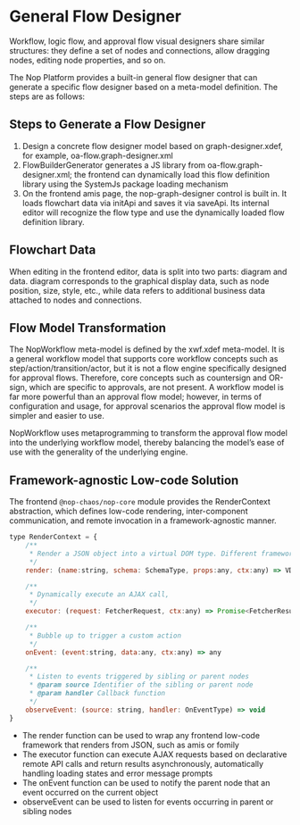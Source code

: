# General Flow Designer

Workflow, logic flow, and approval flow visual designers share similar structures: they define a set of nodes and connections, allow dragging nodes, editing node properties, and so on.

The Nop Platform provides a built-in general flow designer that can generate a specific flow designer based on a meta-model definition. The steps are as follows:

## Steps to Generate a Flow Designer

1. Design a concrete flow designer model based on graph-designer.xdef, for example, oa-flow.graph-designer.xml
2. FlowBuilderGenerator generates a JS library from oa-flow.graph-designer.xml; the frontend can dynamically load this flow definition library using the SystemJs package loading mechanism
3. On the frontend amis page, the nop-graph-designer control is built in. It loads flowchart data via initApi and saves it via saveApi.
   Its internal editor will recognize the flow type and use the dynamically loaded flow definition library.

## Flowchart Data

When editing in the frontend editor, data is split into two parts: diagram and data. diagram corresponds to the graphical display data, such as node position, size, style, etc., while data refers to additional business data attached to nodes and connections.

## Flow Model Transformation

The NopWorkflow meta-model is defined by the xwf.xdef meta-model. It is a general workflow model that supports core workflow concepts such as step/action/transition/actor, but it is not a flow engine specifically designed for approval flows.
Therefore, core concepts such as countersign and OR-sign, which are specific to approvals, are not present. A workflow model is far more powerful than an approval flow model; however, in terms of configuration and usage, for approval scenarios the approval flow model is simpler and easier to use.

NopWorkflow uses metaprogramming to transform the approval flow model into the underlying workflow model, thereby balancing the model’s ease of use with the generality of the underlying engine.

## Framework-agnostic Low-code Solution

The frontend `@nop-chaos/nop-core` module provides the RenderContext abstraction, which defines low-code rendering, inter-component communication, and remote invocation in a framework-agnostic manner.

```javascript
type RenderContext = {
    /**
     * Render a JSON object into a virtual DOM type. Different frameworks have different implementations
     */
    render: (name:string, schema: SchemaType, props:any, ctx:any) => VDomType,

    /**
     * Dynamically execute an AJAX call,
     */
    executor: (request: FetcherRequest, ctx:any) => Promise<FetcherResult>,

    /**
     * Bubble up to trigger a custom action
     */
    onEvent: (event:string, data:any, ctx:any) => any

    /**
     * Listen to events triggered by sibling or parent nodes
     * @param source Identifier of the sibling or parent node
     * @param handler Callback function
     */
    observeEvent: (source: string, handler: OnEventType) => void
}
```

* The render function can be used to wrap any frontend low-code framework that renders from JSON, such as amis or fomily
* The executor function can execute AJAX requests based on declarative remote API calls and return results asynchronously, automatically handling loading states and error message prompts
* The onEvent function can be used to notify the parent node that an event occurred on the current object
* observeEvent can be used to listen for events occurring in parent or sibling nodes

<!-- SOURCE_MD5:fa0a882373bd321aff5185d33b88c275-->
